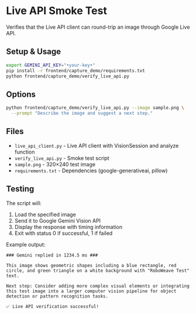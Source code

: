 # Live API Smoke Test

Verifies that the Live API client can round-trip an image through Google Live API.

## Setup & Usage

```bash
export GEMINI_API_KEY="•your-key•"
pip install -r frontend/capture_demo/requirements.txt
python frontend/capture_demo/verify_live_api.py
```

## Options

```bash
python frontend/capture_demo/verify_live_api.py --image sample.png \
  --prompt "Describe the image and suggest a next step."
```

## Files

- `live_api_client.py` - Live API client with VisionSession and analyze function
- `verify_live_api.py` - Smoke test script
- `sample.png` - 320×240 test image
- `requirements.txt` - Dependencies (google-generativeai, pillow)

## Testing

The script will:
1. Load the specified image
2. Send it to Google Gemini Vision API
3. Display the response with timing information
4. Exit with status 0 if successful, 1 if failed

Example output:
```
### Gemini replied in 1234.5 ms ###

This image shows geometric shapes including a blue rectangle, red circle, and green triangle on a white background with "RoboWeave Test" text.

Next step: Consider adding more complex visual elements or integrating this test image into a larger computer vision pipeline for object detection or pattern recognition tasks.

✅ Live API verification successful!
``` 
